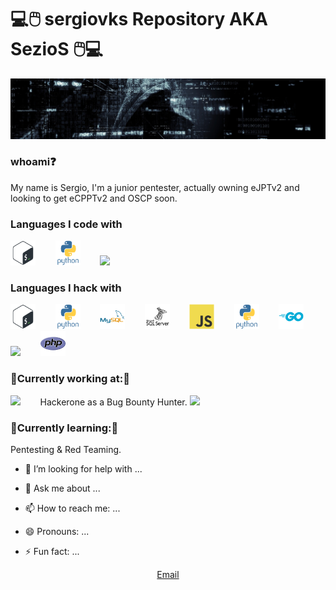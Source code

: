 <h1> 💻🖱️ sergiovks Repository AKA SezioS 🖱️💻 </h1>

<img src="https://github.com/sergiovks/sergiovks/blob/main/banner2.jpg?raw=true">

<h3> whoami❓</h3>

My name is Sergio, I'm a junior pentester, actually owning eJPTv2 and looking to get eCPPTv2 and OSCP soon.

<h3>Languages I code with</h3>

<img src="https://raw.githubusercontent.com/devicons/devicon/1119b9f84c0290e0f0b38982099a2bd027a48bf1/icons/bash/bash-original.svg" width="40px">&nbsp;&nbsp;&nbsp;&nbsp;&nbsp;&nbsp;&nbsp;&nbsp;<img src="https://raw.githubusercontent.com/devicons/devicon/1119b9f84c0290e0f0b38982099a2bd027a48bf1/icons/python/python-original-wordmark.svg" width="40px">&nbsp;&nbsp;&nbsp;&nbsp;&nbsp;&nbsp;&nbsp;&nbsp;<img src="https://www.freeiconspng.com/thumbs/powershell-icon/powershell-icon-0.png" width="40px">&nbsp;&nbsp;&nbsp;&nbsp;&nbsp;&nbsp;&nbsp;&nbsp;

<h3>Languages I hack with</h3>

<img src="https://raw.githubusercontent.com/devicons/devicon/1119b9f84c0290e0f0b38982099a2bd027a48bf1/icons/bash/bash-original.svg" width="40px">&nbsp;&nbsp;&nbsp;&nbsp;&nbsp;&nbsp;&nbsp;&nbsp;<img src="https://raw.githubusercontent.com/devicons/devicon/1119b9f84c0290e0f0b38982099a2bd027a48bf1/icons/python/python-original-wordmark.svg" width="40px">&nbsp;&nbsp;&nbsp;&nbsp;&nbsp;&nbsp;&nbsp;&nbsp;<img src="https://raw.githubusercontent.com/devicons/devicon/1119b9f84c0290e0f0b38982099a2bd027a48bf1/icons/mysql/mysql-original-wordmark.svg" width="40px">&nbsp;&nbsp;&nbsp;&nbsp;&nbsp;&nbsp;&nbsp;&nbsp;<img src="https://raw.githubusercontent.com/devicons/devicon/1119b9f84c0290e0f0b38982099a2bd027a48bf1/icons/microsoftsqlserver/microsoftsqlserver-plain-wordmark.svg" width="40px">&nbsp;&nbsp;&nbsp;&nbsp;&nbsp;&nbsp;&nbsp;&nbsp;<img src="https://raw.githubusercontent.com/devicons/devicon/1119b9f84c0290e0f0b38982099a2bd027a48bf1/icons/javascript/javascript-original.svg" width="40px">&nbsp;&nbsp;&nbsp;&nbsp;&nbsp;&nbsp;&nbsp;&nbsp;<img src="https://raw.githubusercontent.com/devicons/devicon/1119b9f84c0290e0f0b38982099a2bd027a48bf1/icons/python/python-original-wordmark.svg" width="40px">&nbsp;&nbsp;&nbsp;&nbsp;&nbsp;&nbsp;&nbsp;&nbsp;<img src="https://raw.githubusercontent.com/devicons/devicon/1119b9f84c0290e0f0b38982099a2bd027a48bf1/icons/go/go-original-wordmark.svg" width="40px">&nbsp;&nbsp;&nbsp;&nbsp;&nbsp;&nbsp;&nbsp;&nbsp;<img src="https://www.freeiconspng.com/thumbs/powershell-icon/powershell-icon-0.png" width="40px">&nbsp;&nbsp;&nbsp;&nbsp;&nbsp;&nbsp;&nbsp;&nbsp;<img src="https://raw.githubusercontent.com/devicons/devicon/1119b9f84c0290e0f0b38982099a2bd027a48bf1/icons/php/php-original.svg" width="40px">&nbsp;&nbsp;&nbsp;&nbsp;&nbsp;&nbsp;&nbsp;&nbsp;

<h3>👷Currently working at:👷</h3>

<img src="https://static-00.iconduck.com/assets.00/hackerone-icon-512x512-s11oc51r.png" width="20px">&nbsp;&nbsp;&nbsp;&nbsp;&nbsp;&nbsp;&nbsp;&nbsp;Hackerone as a Bug Bounty Hunter. <img src="https://static-00.iconduck.com/assets.00/hackerone-icon-512x512-s11oc51r.png" width="20px">&nbsp;&nbsp;&nbsp;&nbsp;&nbsp;&nbsp;&nbsp;&nbsp;

<h3>📖Currently learning:📖</h3>

Pentesting & Red Teaming.

- 🤔 I’m looking for help with ...

- 💬 Ask me about ...

- 📫 How to reach me: ...

- 😄 Pronouns: ...

- ⚡ Fun fact: ...

<div align="center">
  <a href="mailto:sergiomarincontacto@gmail.com">Email</a> 
</div>

<!--
**sergiovks/sergiovks** is a ✨ _special_ ✨ repository because its `README.md` (this file) appears on your GitHub profile.

Here are some ideas to get you started:

- 🔭 I’m currently working on ...
- 🌱 I’m currently learning ...
- 👯 I’m looking to collaborate on ...
- 🤔 I’m looking for help with ...
- 💬 Ask me about ...
- 📫 How to reach me: ...
- 😄 Pronouns: ...
- ⚡ Fun fact: ...
-->
